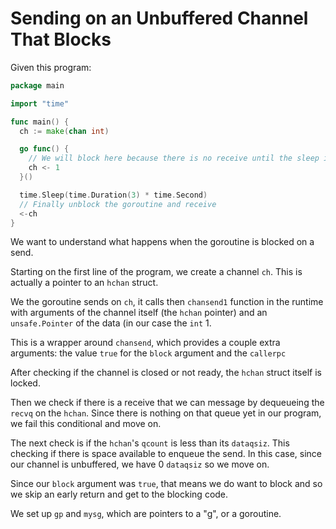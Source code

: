 # Sending on an Unbuffered Channel That Blocks

Given this program:

```go
package main

import "time"

func main() {
  ch := make(chan int)

  go func() {
    // We will block here because there is no receive until the sleep is over
    ch <- 1
  }()

  time.Sleep(time.Duration(3) * time.Second)
  // Finally unblock the goroutine and receive
  <-ch
}
```

We want to understand what happens when the goroutine is blocked on a send.

Starting on the first line of the program, we create a channel `ch`. This is
actually a pointer to an `hchan` struct.

We the goroutine sends on `ch`, it calls then `chansend1` function in the
runtime with arguments of the channel itself (the `hchan` pointer) and an
`unsafe.Pointer` of the data (in our case the `int` 1.

This is a wrapper around `chansend`, which provides a couple extra arguments:
the value `true` for the `block` argument and the `callerpc`

After checking if the channel is closed or not ready, the `hchan` struct itself
is locked.

Then we check if there is a receive that we can message by dequeueing the `recvq` on the `hchan`. Since there is nothing on that queue yet in our program, we fail this conditional and move on.

The next check is if the `hchan`'s `qcount` is less than its `dataqsiz`. This
checking if there is space available to enqueue the send. In this case, since
our channel is unbuffered, we have 0 `dataqsiz` so we move on.

Since our `block` argument was `true`, that means we do want to block and so we
skip an early return and get to the blocking code.

We set up `gp` and `mysg`, which are pointers to a "g", or a goroutine.
